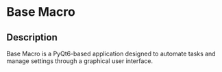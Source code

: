# Base Macro

## Description
Base Macro is a PyQt6-based application designed to automate tasks and manage settings through a graphical user interface.